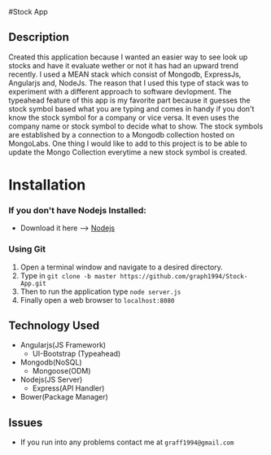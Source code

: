 
#Stock App

## Description 
  Created this application because I wanted an easier way to see look up stocks and have it evaluate wether or not it has had an upward trend recently. 
  I used a MEAN stack which consist of Mongodb, ExpressJs, Angularjs and, NodeJs. The reason that I used this type of stack was to experiment with a different
  approach to software devlopment. 
  The typeahead feature of this app is my favorite part because it guesses the stock symbol based what you are typing and comes in handy if you don't know the stock symbol for a company or vice versa. 
  It even uses the company name or stock symbol to decide what to show. The stock symbols are established by a connection to a Mongodb collection hosted on MongoLabs.
  One thing I would like to add to this project is to be able to update the Mongo Collection everytime a new stock symbol is created.
# Installation 
### If you don't have Nodejs Installed:
* Download it here --> [Nodejs](https://nodejs.org/en/)

### Using Git
1. Open a terminal window and navigate to a desired directory. 
1. Type in `git clone -b master https://github.com/graph1994/Stock-App.git`
2. Then to run the application type `node server.js`
3. Finally open a web browser to `localhost:8080`

## Technology Used
* Angularjs(JS Framework)
    * UI-Bootstrap (Typeahead)
* Mongodb(NoSQL)
    * Mongoose(ODM)
* Nodejs(JS Server)
    * Express(API Handler)
* Bower(Package Manager)

## Issues
* If you run into any problems contact me at `graff1994@gmail.com`

